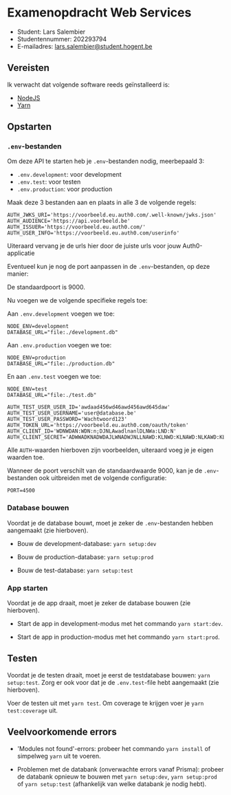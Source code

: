 # Examenopdracht Web Services

- Student: Lars Salembier
- Studentennummer: 202293794
- E-mailadres: lars.salembier@student.hogent.be

## Vereisten

Ik verwacht dat volgende software reeds geïnstalleerd is:

- [NodeJS](https://nodejs.org)
- [Yarn](https://yarnpkg.com)

## Opstarten

### `.env`-bestanden

Om deze API te starten heb je `.env`-bestanden nodig, meerbepaald 3:

- `.env.development`: voor development
- `.env.test`: voor testen
- `.env.production`: voor production

Maak deze 3 bestanden aan en plaats in alle 3 de volgende regels:

```
AUTH_JWKS_URI='https://voorbeeld.eu.auth0.com/.well-known/jwks.json'
AUTH_AUDIENCE='https://api.voorbeeld.be'
AUTH_ISSUER='https://voorbeeld.eu.auth0.com/'
AUTH_USER_INFO='https://voorbeeld.eu.auth0.com/userinfo'
```

Uiteraard vervang je de urls hier door de juiste urls voor jouw Auth0-applicatie

Eventueel kun je nog de port aanpassen in de `.env`-bestanden, op deze manier:

De standaardpoort is 9000.

Nu voegen we de volgende specifieke regels toe:

Aan `.env.development` voegen we toe:

```
NODE_ENV=development
DATABASE_URL="file:./development.db"
```

Aan `.env.production` voegen we toe:

```
NODE_ENV=production
DATABASE_URL="file:./production.db"
```

En aan `.env.test` voegen we toe:

```
NODE_ENV=test
DATABASE_URL="file:./test.db"

AUTH_TEST_USER_USER_ID='awdaad456wd46awd456awd645daw'
AUTH_TEST_USER_USERNAME='user@database.be'
AUTH_TEST_USER_PASSWORD='Wachtwoord123'
AUTH_TOKEN_URL='https://voorbeeld.eu.auth0.com/oauth/token'
AUTH_CLIENT_ID='WDNWDAN:WDN:n;DJNLAwadlnanlDLNWa:LND:N'
AUTH_CLIENT_SECRET='ADWWADKNADWDAJLWNADWJNLLNAWD:KLNWD:KLNAWD:NLKAWD:KLNAWD:KLNAWD:KL'
```

Alle `AUTH`-waarden hierboven zijn voorbeelden, uiteraard voeg je je eigen waarden toe.

Wanneer de poort verschilt van de standaardwaarde 9000, kan je de `.env`-bestanden ook uitbreiden met de volgende configuratie:

```
PORT=4500
```

### Database bouwen

Voordat je de database bouwt, moet je zeker de `.env`-bestanden hebben aangemaakt (zie hierboven).

- Bouw de development-database: `yarn setup:dev`

- Bouw de production-database: `yarn setup:prod`

- Bouw de test-database: `yarn setup:test`

### App starten

Voordat je de app draait, moet je zeker de database bouwen (zie hierboven).

- Start de app in development-modus met het commando `yarn start:dev`.

- Start de app in production-modus met het commando `yarn start:prod`.

## Testen

Voordat je de testen draait, moet je eerst de testdatabase bouwen: `yarn setup:test`. Zorg er ook voor dat je de `.env.test`-file hebt aangemaakt (zie hierboven).

Voer de testen uit met `yarn test`. Om coverage te krijgen voer je `yarn test:coverage` uit.

## Veelvoorkomende errors

- 'Modules not found'-errors: probeer het commando `yarn install` of simpelweg `yarn` uit te voeren.

- Problemen met de databank (onverwachte errors vanaf Prisma): probeer de databank opnieuw te bouwen met `yarn setup:dev`, `yarn setup:prod` of `yarn setup:test` (afhankelijk van welke databank je nodig hebt).
